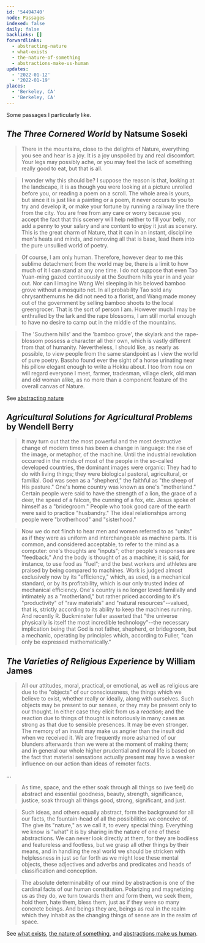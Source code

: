 ```yaml
---
id: '54494740'
node: Passages
indexed: false
daily: false
backlinks: []
forwardlinks:
  - abstracting-nature
  - what-exists
  - the-nature-of-something
  - abstractions-make-us-human
updates:
  - '2022-01-12'
  - '2022-01-19'
places:
  - 'Berkeley, CA'
  - 'Berkeley, CA'
---
```

Some passages I particularly like. 

## _The Three Cornered World_ by Natsume Soseki

> There in the mountains, close to the delights of Nature, everything you see and hear is a joy. It is a joy unspoiled by and real discomfort. Your legs may possibly ache, or you may feel the lack of something really good to eat, but that is all.

> I wonder why this should be? I suppose the reason is that, looking at the landscape, it is as though you were looking at a picture unrolled before you, or reading a poem on a scroll. The whole area is yours, but since it is just like a painting or a poem, it never occurs to you to try and develop it, or make your fortune by running a railway line there from the city. You are free from any care or worry because you accept the fact that this scenery will help neither to fill your belly, nor add a penny to your salary and are content to enjoy it just as scenery. This is the great charm of Nature, that it can in an instant, discipline men's heats and minds, and removing all that is base, lead them into the pure unsullied world of poetry.

> Of course, I am only human. Therefore, however dear to me this sublime detachment from the world may be, there is a limit to how much of it I can stand at any one time. I do not suppose that even Tao Yuan-ming gazed continuously at the Southern hills year in and year out. Nor can I imagine Wang Wei sleeping in his beloved bamboo grove without a mosquito net. In all probability Tao sold any chrysanthemums he did not need to a florist, and Wang made money out of the government by selling bamboo shoots to the local greengrocer. That is the sort of person I am. However much I may be enthralled by the lark and the rape blossoms, I am still mortal enough to have no desire to camp out in the middle of the mountains.

> The 'Southern hills' and the 'bamboo grove', the skylark and the rape-blossom possess a character all their own, which is vastly different from that of humanity. Nevertheless, I should like, as nearly as possible, to view people from the same standpoint as I view the world of pure poetry. Bassho found ever the sight of a horse urinating near his pillow elegant enough to write a Hokku about. I too from now on will regard everyone I meet, farmer, tradesman, village clerk, old man and old woman alike, as no more than a component feature of the overall canvas of Nature.

See [abstracting nature](abstracting-nature.md)

## _Agricultural Solutions for Agricultural Problems_ by Wendell Berry

> It may turn out that the most powerful and the most destructive change of modern times has been a change in language: the rise of the image, or metaphor, of the machine. Until the industrial revolution occurred in the minds of most of the people in the so-called developed countries, the dominant images were organic: They had to do with living things; they were biological pastoral, agricultural, or familial. God was seen as a "shepherd," the faithful as "the sheep of His pasture." One's home country was known as one's "motherland." Certain people were said to have the strength of a lion, the grace of a deer, the speed of a falcon, the cunning of a fox, etc. Jesus spoke of himself as a "bridegroom." People who took good care of the earth were said to practice "husbandry." The ideal relationships among people were "brotherhood" and "sisterhood." 

> Now we do not flinch to hear men and women referred to as "units" as if they were as uniform and interchangeable as machine parts. It is common, and considered acceptable, to refer to the mind as a computer: one's thoughts are "inputs"; other people's responses are "feedback." And the body is thought of as a machine; it is said, for instance, to use food as "fuel"; and the best workers and athletes are praised by being compared to machines. Work is judged almost exclusively now by its "efficiency," which, as used, is a mechanical standard, or by its profitability, which is our only trusted index of mechanical efficiency. One's country is no longer loved familially and intimately as a "motherland," but rather priced according to it's "productivity" of "raw materials" and "natural resources"--valued, that is, strictly according to its ability to keep the machines running. And recently R. Buckminster fuller asserted that "the universe physically is itself the most incredible technology"--the necessary implication being that God is not  father, shepherd, or bridegroom, but a mechanic, operating by principles which, according to Fuller, "can only be expressed mathematically."

## _The Varieties of Religious Experience_ by William James 

> All our attitudes, moral, practical, or emotional, as well as religious are due to the "objects" of our consciousness, the things which we believe to exist, whether really or ideally, along with ourselves. Such objects may be present to our senses, or they may be present only to our thought. In either case they elicit from  us a *reaction*; and the reaction due to things of thought is notoriously in many cases as strong as that due to sensible presences. It may be even stronger. The memory of an insult may make us angrier than the insult did when we received it. We are frequently more ashamed of our blunders afterwards  than we were at the moment of making them; and in general our whole higher prudential and moral life is based on the fact that material sensations actually present may have a weaker influence on our action than ideas of remoter facts. 

...

> As time, space, and the ether soak through all things so (we feel) do abstract and essential goodness, beauty, strength, significance, justice, soak through all things good, strong, significant, and just. 

> Such ideas, and others equally abstract, form the background for all our facts, the fountain-head of all the possibilities we conceive of. The give its "nature," as we call it, to every special thing. Everything we know is "what" it is by sharing in the nature of one of these abstractions. We can never look directly at them, for they are bodiless and featureless and footless, but we grasp all other things by their means, and in handling the real world we should be stricken with helplessness in just so far forth as we might lose these mental objects, these adjectives and adverbs and predicates and heads of classification and conception. 

> The absolute determinability of our mind by abstraction is one of the cardinal facts of our human constitution. Polarizing and magnetizing us as they do, we turn towards them and form them, we seek them, hold them, hate them, bless them, just as if they were so many concrete beings. And beings they are, beings as real in the realm which they inhabit as the changing things of sense are in the realm of space. 

See [what exists](what-exists.md), [the nature of something](the-nature-of-something.md), and [abstractions make us human](abstractions-make-us-human.md).






